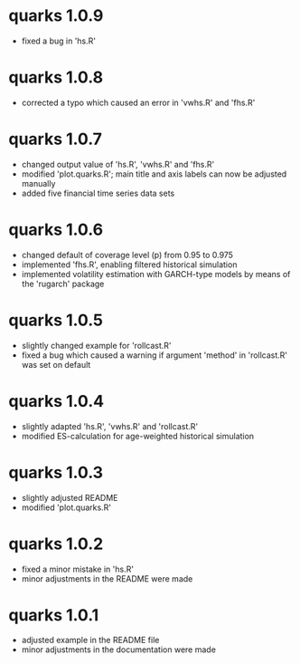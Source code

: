 # quarks 1.0.9

- fixed a bug in 'hs.R'

# quarks 1.0.8

- corrected a typo which caused an error in 'vwhs.R' and 'fhs.R'

# quarks 1.0.7

- changed output value of 'hs.R', 'vwhs.R' and 'fhs.R'
- modified 'plot.quarks.R'; main title and axis labels can now be adjusted
  manually
- added five financial time series data sets

# quarks 1.0.6

- changed default of coverage level (p) from 0.95 to 0.975
- implemented 'fhs.R', enabling filtered historical simulation
- implemented volatility estimation with GARCH-type models by means of the
  'rugarch' package


# quarks 1.0.5

- slightly changed example for 'rollcast.R'
- fixed a bug which caused a warning if argument 'method'
  in 'rollcast.R' was set on default

# quarks 1.0.4

- slightly adapted 'hs.R', 'vwhs.R' and 'rollcast.R' 
- modified ES-calculation for age-weighted historical simulation

# quarks 1.0.3

- slightly adjusted README
- modified 'plot.quarks.R'

# quarks 1.0.2

- fixed a minor mistake in 'hs.R'
- minor adjustments in the README were made

# quarks 1.0.1

- adjusted example in the README file
- minor adjustments in the documentation were made

